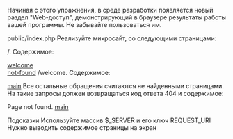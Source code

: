 Начиная с этого упражнения, в среде разработки появляется новый раздел "Web-доступ", демонстрирующий в браузере результаты работы вашей программы. Не забывайте пользоваться им.

public/index.php
Реализуйте микросайт, со следующими страницами:

/. Содержимое:

<a href="/welcome">welcome</a>
<br>
<a href="/not-found">not-found</a>
/welcome. Содержимое:

<a href="/">main</a>
Все остальные обращения считаются не найденными страницами. На такие запросы должен возвращаться код ответа 404 и содержимое:

Page not found. <a href="/">main</a>

Подсказки
Используйте массив $_SERVER и его ключ REQUEST_URI
Нужно выводить содержимое страницы на экран